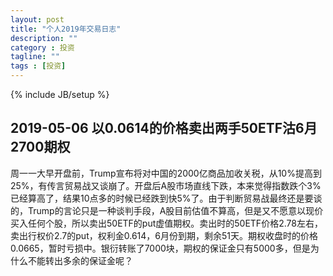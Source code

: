 ```yaml
---
layout: post
title: "个人2019年交易日志"
description: ""
category : 投资
tagline: ""
tags : [投资]
---
```

{% include JB/setup %}



## 2019-05-06 以0.0614的价格卖出两手50ETF沽6月2700期权

周一一大早开盘前，Trump宣布将对中国的2000亿商品加收关税，从10%提高到25%，有传言贸易战又谈崩了。开盘后A股市场直线下跌，本来觉得指数跌个3%已经算高了，结果10点多的时候已经跌到快5%了。由于判断贸易战最终还是要谈的，Trump的言论只是一种谈判手段，A股目前估值不算高，但是又不愿意以现价买入任何个股，所以卖出50ETF的put虚值期权。卖出时的50ETF价格2.78左右，卖出行权价2.7的put，权利金0.614，6月份到期，剩余51天。期权收盘时的价格0.0665，暂时亏损中。银衍转账了7000块，期权的保证金只有5000多，但是为什么不能转出多余的保证金呢？
